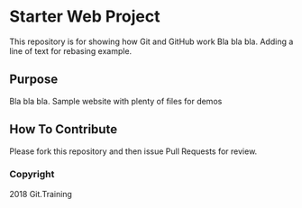 # Starter Web Project

This repository is for showing how Git and GitHub work
Bla bla bla.
Adding a line of text for rebasing example.

## Purpose

Bla bla bla.
Sample website with plenty of files for demos

## How To Contribute

Please fork this repository and then issue Pull Requests for review.

### Copyright

2018 Git.Training
